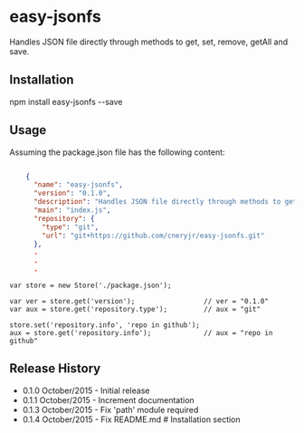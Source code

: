# easy-jsonfs

Handles JSON file directly through methods to get, set, remove, getAll and save.

## Installation

  npm install easy-jsonfs --save

## Usage

Assuming the package.json file has the following content:

<!-- language: lang-js -->
```json

	{
	  "name": "easy-jsonfs",
	  "version": "0.1.0",
	  "description": "Handles JSON file directly through methods to get, set, remove, getAll and save.",
	  "main": "index.js",
	  "repository": {
	    "type": "git",
	    "url": "git+https://github.com/cneryjr/easy-jsonfs.git"
	  },
	  .
	  .
	  .
```
<!-- language-all: lang-js -->

    var store = new Store('./package.json');

    var ver = store.get('version'); 				// ver = "0.1.0"
    var aux = store.get('repository.type'); 		// aux = "git"

    store.set('repository.info', 'repo in github');
    aux = store.get('repository.info'); 			// aux = "repo in github"

## Release History

* 0.1.0 October/2015 - Initial release
* 0.1.1 October/2015 - Increment documentation
* 0.1.3 October/2015 - Fix 'path' module required
* 0.1.4 October/2015 - Fix README.md # Installation section
